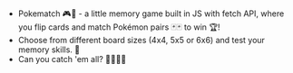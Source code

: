 
* Pokematch 🎮👾 - a little memory game built in JS with fetch API, where you flip cards and match Pokémon pairs 🃏🃏 to win 🏆!  
* Choose from different board sizes (4x4, 5x5 or 6x6) and test your memory skills. 🧠
* Can you catch 'em all? 🐱‍🐉🐲🐊  
